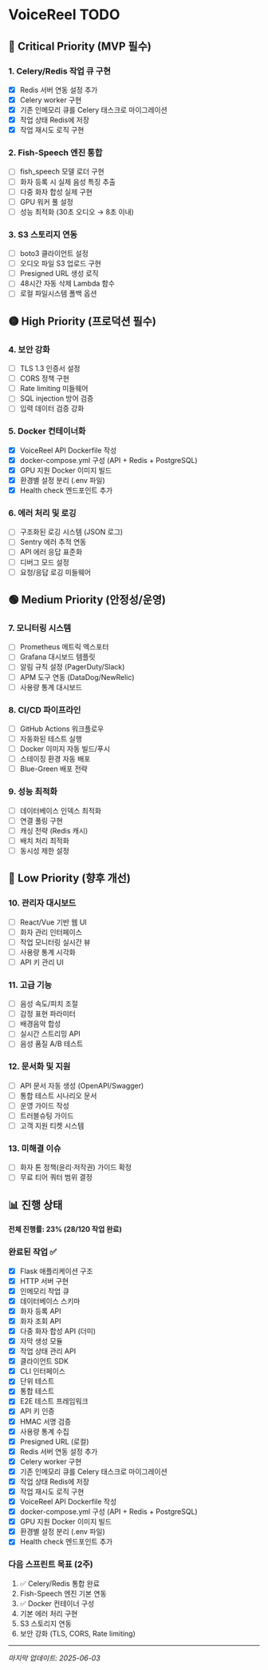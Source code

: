 # VoiceReel TODO

## 🔴 Critical Priority (MVP 필수)

### 1. Celery/Redis 작업 큐 구현
- [x] Redis 서버 연동 설정 추가
- [x] Celery worker 구현
- [x] 기존 인메모리 큐를 Celery 태스크로 마이그레이션
- [x] 작업 상태 Redis에 저장
- [x] 작업 재시도 로직 구현

### 2. Fish-Speech 엔진 통합
- [ ] fish_speech 모델 로더 구현
- [ ] 화자 등록 시 실제 음성 특징 추출
- [ ] 다중 화자 합성 실제 구현
- [ ] GPU 워커 풀 설정
- [ ] 성능 최적화 (30초 오디오 → 8초 이내)

### 3. S3 스토리지 연동
- [ ] boto3 클라이언트 설정
- [ ] 오디오 파일 S3 업로드 구현
- [ ] Presigned URL 생성 로직
- [ ] 48시간 자동 삭제 Lambda 함수
- [ ] 로컬 파일시스템 폴백 옵션

## 🟡 High Priority (프로덕션 필수)

### 4. 보안 강화
- [ ] TLS 1.3 인증서 설정
- [ ] CORS 정책 구현
- [ ] Rate limiting 미들웨어
- [ ] SQL injection 방어 검증
- [ ] 입력 데이터 검증 강화

### 5. Docker 컨테이너화
- [x] VoiceReel API Dockerfile 작성
- [x] docker-compose.yml 구성 (API + Redis + PostgreSQL)
- [x] GPU 지원 Docker 이미지 빌드
- [x] 환경별 설정 분리 (.env 파일)
- [x] Health check 엔드포인트 추가

### 6. 에러 처리 및 로깅
- [ ] 구조화된 로깅 시스템 (JSON 로그)
- [ ] Sentry 에러 추적 연동
- [ ] API 에러 응답 표준화
- [ ] 디버그 모드 설정
- [ ] 요청/응답 로깅 미들웨어

## 🟢 Medium Priority (안정성/운영)

### 7. 모니터링 시스템
- [ ] Prometheus 메트릭 엑스포터
- [ ] Grafana 대시보드 템플릿
- [ ] 알림 규칙 설정 (PagerDuty/Slack)
- [ ] APM 도구 연동 (DataDog/NewRelic)
- [ ] 사용량 통계 대시보드

### 8. CI/CD 파이프라인
- [ ] GitHub Actions 워크플로우
- [ ] 자동화된 테스트 실행
- [ ] Docker 이미지 자동 빌드/푸시
- [ ] 스테이징 환경 자동 배포
- [ ] Blue-Green 배포 전략

### 9. 성능 최적화
- [ ] 데이터베이스 인덱스 최적화
- [ ] 연결 풀링 구현
- [ ] 캐싱 전략 (Redis 캐시)
- [ ] 배치 처리 최적화
- [ ] 동시성 제한 설정

## 🔵 Low Priority (향후 개선)

### 10. 관리자 대시보드
- [ ] React/Vue 기반 웹 UI
- [ ] 화자 관리 인터페이스
- [ ] 작업 모니터링 실시간 뷰
- [ ] 사용량 통계 시각화
- [ ] API 키 관리 UI

### 11. 고급 기능
- [ ] 음성 속도/피치 조절
- [ ] 감정 표현 파라미터
- [ ] 배경음악 합성
- [ ] 실시간 스트리밍 API
- [ ] 음성 품질 A/B 테스트

### 12. 문서화 및 지원
- [ ] API 문서 자동 생성 (OpenAPI/Swagger)
- [ ] 통합 테스트 시나리오 문서
- [ ] 운영 가이드 작성
- [ ] 트러블슈팅 가이드
- [ ] 고객 지원 티켓 시스템

### 13. 미해결 이슈
- [ ] 화자 톤 정책(윤리·저작권) 가이드 확정
- [ ] 무료 티어 쿼터 범위 결정

## 📊 진행 상태

**전체 진행률: 23% (28/120 작업 완료)**

### 완료된 작업 ✅
- [x] Flask 애플리케이션 구조
- [x] HTTP 서버 구현
- [x] 인메모리 작업 큐
- [x] 데이터베이스 스키마
- [x] 화자 등록 API
- [x] 화자 조회 API
- [x] 다중 화자 합성 API (더미)
- [x] 자막 생성 모듈
- [x] 작업 상태 관리 API
- [x] 클라이언트 SDK
- [x] CLI 인터페이스
- [x] 단위 테스트
- [x] 통합 테스트
- [x] E2E 테스트 프레임워크
- [x] API 키 인증
- [x] HMAC 서명 검증
- [x] 사용량 통계 수집
- [x] Presigned URL (로컬)
- [x] Redis 서버 연동 설정 추가
- [x] Celery worker 구현
- [x] 기존 인메모리 큐를 Celery 태스크로 마이그레이션
- [x] 작업 상태 Redis에 저장
- [x] 작업 재시도 로직 구현
- [x] VoiceReel API Dockerfile 작성
- [x] docker-compose.yml 구성 (API + Redis + PostgreSQL)
- [x] GPU 지원 Docker 이미지 빌드
- [x] 환경별 설정 분리 (.env 파일)
- [x] Health check 엔드포인트 추가

### 다음 스프린트 목표 (2주)
1. ✅ Celery/Redis 통합 완료
2. Fish-Speech 엔진 기본 연동
3. ✅ Docker 컨테이너 구성
4. 기본 에러 처리 구현
5. S3 스토리지 연동
6. 보안 강화 (TLS, CORS, Rate limiting)

---

*마지막 업데이트: 2025-06-03*
